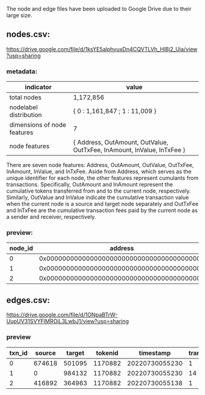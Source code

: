 The node and edge files have been uploaded to Google Drive due to their large size.

## nodes.csv:
https://drive.google.com/file/d/1ksYE5alphvuxDn4CQVTLVh_HlBj2_Uia/view?usp=sharing

### metadata:
| indicator | value |
|-|-|
| total nodes | 1,172,856 |
| nodelabel distribution | { 0 : 1,161,847 ; 1 : 11,009 }
| dimensions of node features | 7 |
| node features | { Address, OutAmount, OutValue, OutTxFee, InAmount, InValue, InTxFee } |


There are seven node features: Address, OutAmount, OutValue, OutTxFee, InAmount, InValue, and InTxFee. Aside from Address, which serves as the unique identifier for each node, the other features represent cumulants from transactions. Specifically, OutAmount and InAmount represent the cumulative tokens transferred from and to the current node, respectively. Similarly, OutValue and InValue indicate the cumulative transaction value when the current node is a source and target node separately and OutTxFee and InTxFee are the cumulative transaction fees paid by the current node as a sender and receiver, respectively.



### preview:



| node_id | address | OutAmount | OutValue | OutTransFee | InAmount | InValue | InTransFee | nodelabel |
|-|-|-|-|-|-|-|-|-|
| 0 | 0x0000000000000000000000000000000000000000 | 7217724.0 | 712324959.5913919 | 21609773.15613218 | 2410795.0 | 20296148.734509576 | 4879685.167745654 | 0 |
|1|0x0000000000000000000000000000000000000001|0.0|0.0|0.0|140.0|0.0|264.18428919757656|0|
|2|0x0000000000000000000000000000000000000002|0.0|0.0|0.0|21.0|0.0|16.970000000000002|0|

## edges.csv:
https://drive.google.com/file/d/1ONpaBTrW-UupUV31SVYFlMROiL3LwbJ1/view?usp=sharing

### preview


txn_id|source|target|tokenid|timestamp|transferedAmount|value|transactionFee|from|to|token|txhash|edgelabel
|-|-|-|-|-|-|-|-|-|-|-|-|-|
0|674618|501095|1170882|20220730055230|1|78.52|2.23|0x9463ea1dadf279e174e1075b49b8b7a13d1e7293|0x6e388502b891ca05eb52525338172f261c31b7d3|0xd07dc4262bcdbf85190c01c996b4c06a461d2430|0xb55b5b44aa556916ab6c8b38c40649c06c6363be5f0034cac678fd44e5f9b420|11
1|0|984132|1170882|20220730055230|14|0.0|0.98|0x0000000000000000000000000000000000000000|0xd8b75eb7bd778ac0b3f5ffad69bcc2e25bccac95|0xd07dc4262bcdbf85190c01c996b4c06a461d2430|0xa50ddcc6c3738761284a9e01427117781dd4810acc9140a3f6f6df6c6e00aeea|12
2|416892|364963|1170882|20220730055138|1|0.0|0.33|0x5b84e08b8883f400120da8a0099ba142641d1abb|0x4fffd4614ef28eb2618a27c5d88a5fd92c6d6580|0xd07dc4262bcdbf85190c01c996b4c06a461d2430|0xa218536b94379dcbc7ec14a298a09cfc366c30d5b8501021bd08698fc754bdf1|10
